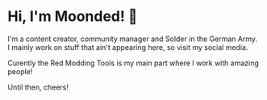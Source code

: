 # Hi, I'm Moonded! 👋

I'm a content creator, community manager and Solder in the German Army.  
I mainly work on stuff that ain't appearing here, so visit my social media.

Curently the Red Modding Tools is my main part where I work with amazing people!

Until then, cheers! 
